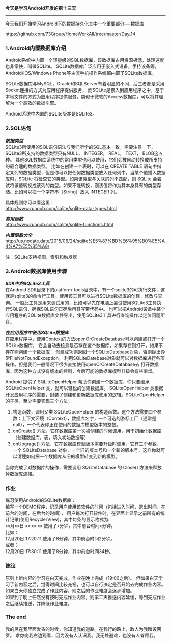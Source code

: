**今天是学习Android开发的第十三天**
_________________________________________________

今天我们开始学习Android下的数据持久化其中一个重要部分──数据库

https://github.com/73Group/HomeWorkAll/tree/master/Day_14

### 1.Android内置数据库介绍
Android系统中内置一个轻量级的SQL数据库，该数据库占用资源极低，处理速度也非常快，叫做SQLite。
SQLite数据库广泛应用于嵌入式设备，手持设备等，Android/IOS/Windows Phone等主流手机操作系统都内置了SQLite数据库。　　　

SQLite数据库与MySQL，Oracle和SQLServer有着明显的不同，后三者都是采用Socket连接的方式为应用程序提供服务，
而SQLite是嵌入到应用程序之中，基于本地文件的方式为应用程序提供服务，类似于微软的Access数据库，可以将其理解为一个高效的数据引擎。

Android系统中内置的SQLite版本是SQLite3。


### 2.SQL语句
***数据类型***           
SQLite3所使用的SQL语句语法与我们所学的SQL基本一致，需要注意一下，SQLite3所支持的数据类型只有NULL， INTEGER， REAL， TEXT， BLOB这五种。
其他SQL数据库系统中的常用类型也可以使用，它们会被自动转换成所支持的最合适的数据类型。
比如在创建一个表时，可以在 CREATE TABLE 语句中指定某列的数据类型，但是你可以把任何数据类型放入任何列中。当某个值插入数据库时，SQLite 将检查它的类型。如果该类型与关联的列不匹配，则 SQLite 会尝试将该值转换成该列的类型。如果不能转换，则该值将作为其本身具有的类型存储。比如可以把一个字符串（String）放入 INTEGER 列。

具体规则你可以看这里：           
http://www.runoob.com/sqlite/sqlite-data-types.html

***常用函数***               
http://www.runoob.com/sqlite/sqlite-functions.html

***内置函数大全***                
http://us.nodate.date/2015/06/24/sqlite%E5%87%BD%E6%95%B0%E5%A4%A7%E5%85%A8/          

注：SQLite支持视图，索引和触发器            


### 3.Android数据库使用步骤
***SDK中的SQLite3工具***              
在Android SDK目录下的platform-tools目录中，有一个sqlite3的可执行文件，这就是sqlite3的命令行工具。使用该工具可以进行SQLite数据库的创建，修改与查询。
一般此工具是用来调试用的，比如可以先在电脑上尝试使用SQLite3工具执行SQL语句，确保SQL语句正确后再其写带代码中。
也可以把Android设备中某个应用程序的SQLite数据库文件导出，使用SQLite3工具进行查询操作以定位问题所在。

***在应用程序中使用SQLite数据库***               
在应用程序中，使用Context的方法openOrCreateDatabase可以创建或打开一个SQLite数据库，
它会自动去检测是否存在这个数据库，如果存在则打开，如果不存在则创建一个数据库：
创建成功则返回一个SQLiteDatebase对象，否则抛出异常FileNotFoundException。
利用SQLiteDatebase对象就可以对数据库进行各项操作。但是我们一般情况下很少直接使用openOrCreateDatabase去
打开数据库，因为这种方式没有版本的控制，今后可能的数据库模型升级会有些麻烦。

Android 提供了 SQLiteOpenHelper 帮助你创建一个数据库，你只要继承 SQLiteOpenHelper 类，就可以轻松的创建数据库。
SQLiteOpenHelper 类根据开发应用程序的需要，封装了创建和更新数据库使用的逻辑。SQLiteOpenHelper 的子类，至少需要实现三个方法：
1. 构造函数，调用父类 SQLiteOpenHelper 的构造函数。这个方法需要四个参数：上下文环境（Context），数据库名字，一个可选的游标工厂（通常是null），一个代表你正在使用的数据库模型版本的整数。
2. onCreate() 方法，它在数据库第一次被创建的时候调用，用于初始化数据库（创建数据库，表，填入初始数据等）
3. onUpgrage() 方法，它在数据库模型版本需要升级时调用，它有三个参数，一个 SQLiteDatabase 对象，一个旧的版本号和一个新的版本号，这样你就可以清楚如何把一个数据库从旧的模型转变到新的模型。

当你完成了对数据库的操作，需要调用 SQLiteDatabase 的 Close() 方法来释放掉数据库连接。


###  作业          
练习使用Android的SQLite数据库：                 
编写一个DEMO程序，记录用户使用该软件的时间（包括进入时间，退出时间，在前台的时间，在后台的时间），
用户每次打开软件时，在界面上显示之前所有的统计记录(使用RecyclerView)，其中每条的显示格式为:                              
xx月xx日 xx:xx:xx 使用了x分钟，其中前台时间x分钟。            
比如：     
12月20日 17:20:11 使用了8分钟，其中前台时间2分钟。         
或者：          
12月20日 17:30:11 使用了8分钟，其中前台时间34秒。      


### 建议
原则上新内容的学习在白天完成，作业在晚上完成（19:00之后）。
但如果白天学习了新内容之后，觉得时间比较充裕，也可以自行决定是否开始去完成作业内容。                     
如果白天你独立完成了作业内容，则之后的作业难度会逐步增加。                 
如果到了晚上任然没有按时完成作业内容，则第二天推送内容延缓，等到完成作业之后继续推送，并降低作业难度。             





### The end
我的灵在我里面发昏的时候，你知道我的道路。在我行的路上，敌人为我暗设网罗。
求你向我右边观看，因为没有人认识我。我无处避难，也没有人眷顾我。
